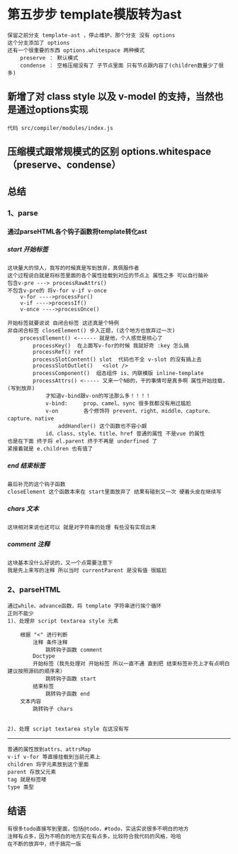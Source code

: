 # 第五步步 template模版转为ast

    保留之前分支 template-ast ，停止维护，那个分支 没有 options 
    这个分支添加了 options 
    还有一个很重要的东西 options.whitespace 两种模式
        preserve ： 默认模式
        condense ： 空格压缩没有了 子节点里面 只有节点跟内容了(children数量少了很多)

## 新增了对 class style 以及 v-model 的支持，当然也是通过options实现
    代码 src/compiler/modules/index.js

## 压缩模式跟常规模式的区别 options.whitespace（preserve、condense）

## 总结

### 1、parse
#### 通过parseHTML各个钩子函数将template转化ast
##### start     开始标签

    这块量大的惊人，我写的时候真是写到放弃，真佩服作者
    这个过程说白就是将标签里面的各个属性挂载到对应的节点上 属性之多 可以自行脑补
    包含v-pre ---> processRawAttrs()
    不包含v-pre的 将v-for v-if v-once
        v-for ---->processFor()
        v-if ---->processIf()
        v-once ---->processOnce()

    开始标签就要说说 自闭合标签 这还真是个特例
    非自闭合标签 closeElement() 步入正题，(这个地方也放弃过一次)
        processElement() <------ 就是他，个人感觉是核心了
            processKey()  在上面写v-for的时候 我就好奇 :key 怎么搞 
            processRef() ref
            processSlotContent() slot  代码也不全 v-slot 的没有搞上去
            processSlotOutlet()   <slot /> 
            processComponent()  组态组件 is、内联模版 inline-template 
            processAttrs() <----- 又来一个NB的，干的事情可是真多啊 属性开始挂载，(写到放弃)
                才知道v-bind跟v-on的写法那么多！！！！
                v-bind:     prop、camel、sync 很多我都没有用过尴尬
                v-on        各个修饰符 prevent、right、middle、capture、capture、native
                    addHandler() 这个函数也不容小觑
                id、class、style、title、href 普通的属性 不是vue 的属性
    也是在下面 终于将 el.parent 终于不再是 underfined 了
    紧接着就是 e.children 也有值了




##### end       结束标签

    最后补充的这个钩子函数
    closeElement 这个函数本来在 start里面放弃了 结果有碰到又一次 硬着头皮在继续写

##### chars     文本

    这块相对来说也还可以 就是对字符串的处理 有些没有实现出来

##### comment   注释

    这块基本没什么好说的，又一个点需要注意下
    我是先上来写的注释 所以当时 currentParent 是没有值 很尴尬



### 2、parseHTML

    通过while、advance函数，将 template 字符串进行挨个循环
    正则不能少
    1)、处理非 script textarea style 元素

        根据 "<" 进行判断
            注释 条件注释     
                跳转钩子函数 comment
            Doctype
            开始标签（我先处理对 开始标签 所以一直不通 直到把 结束标签补充上才有点明白 建议按照源码的顺序来）
                跳转钩子函数 start
            结束标签        
                跳转钩子函数 end
        文本内容
            跳转钩子 chars


    2)、处理 script textarea style 在这没有写

------------
    普通的属性放到attrs、attrsMap
    v-if v-for 等直接挂载到当前元素上
    children 将字元素放到这个里面
    parent 存放父元素
    tag 就是标签喽
    type 类型

## 结语
    有很多todo直接写到里面，包括@todo，#todo，实话实说很多不明白的地方
    注释有点多，因为不明白的地方实在有点多，比较符合我代码的风格，哈哈
    在不断的放弃中，终于搞完一版
